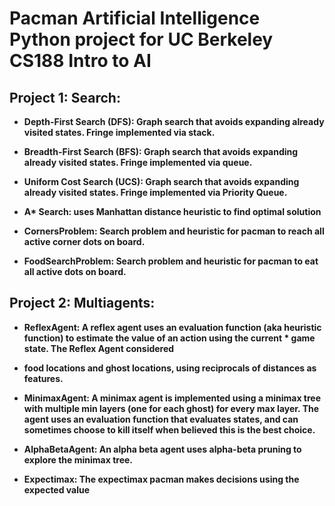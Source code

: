 # <b> Pacman Artificial Intelligence Python project for UC Berkeley CS188 Intro to AI <b>

  ## Project 1: Search:

* Depth-First Search (DFS): Graph search that avoids expanding already visited states. Fringe implemented via stack.
  
* Breadth-First Search (BFS): Graph search that avoids expanding already visited states. Fringe implemented via queue.
  
* Uniform Cost Search (UCS): Graph search that avoids expanding already visited states. Fringe implemented via Priority Queue.
  
* A* Search: uses Manhattan distance heuristic to find optimal solution
  
* CornersProblem: Search problem and heuristic for pacman to reach all active corner dots on board.
  
* FoodSearchProblem: Search problem and heuristic for pacman to eat all active dots on board.
  

## Project 2: Multiagents:

* ReflexAgent: A reflex agent uses an evaluation function (aka heuristic function) to estimate the value of an action using the current * game state. The Reflex Agent considered 
  
* food locations and ghost locations, using reciprocals of distances as features.
  
* MinimaxAgent: A minimax agent is implemented using a minimax tree with multiple min layers (one for each ghost) for every max layer. The agent uses an evaluation function that evaluates states, and can sometimes choose to kill itself when believed this is the best choice.
  
* AlphaBetaAgent: An alpha beta agent uses alpha-beta pruning to explore the minimax tree.
  
* Expectimax: The expectimax pacman makes decisions using the expected value
